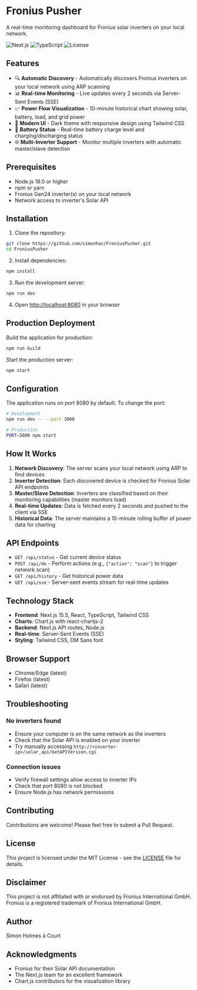 # Fronius Pusher

A real-time monitoring dashboard for Fronius solar inverters on your local network.

![Next.js](https://img.shields.io/badge/Next.js-15.5.3-black)
![TypeScript](https://img.shields.io/badge/TypeScript-5.0-blue)
![License](https://img.shields.io/badge/License-MIT-green)

## Features

- 🔍 **Automatic Discovery** - Automatically discovers Fronius inverters on your local network using ARP scanning
- 📊 **Real-time Monitoring** - Live updates every 2 seconds via Server-Sent Events (SSE)
- 📈 **Power Flow Visualization** - 10-minute historical chart showing solar, battery, load, and grid power
- 🎨 **Modern UI** - Dark theme with responsive design using Tailwind CSS
- 🔋 **Battery Status** - Real-time battery charge level and charging/discharging status
- 🌐 **Multi-Inverter Support** - Monitor multiple inverters with automatic master/slave detection

## Prerequisites

- Node.js 18.0 or higher
- npm or yarn
- Fronius Gen24 inverter(s) on your local network
- Network access to inverter's Solar API

## Installation

1. Clone the repository:
```bash
git clone https://github.com/simonhac/FroniusPusher.git
cd FroniusPusher
```

2. Install dependencies:
```bash
npm install
```

3. Run the development server:
```bash
npm run dev
```

4. Open [http://localhost:8080](http://localhost:8080) in your browser

## Production Deployment

Build the application for production:
```bash
npm run build
```

Start the production server:
```bash
npm start
```

## Configuration

The application runs on port 8080 by default. To change the port:

```bash
# Development
npm run dev -- --port 3000

# Production
PORT=3000 npm start
```

## How It Works

1. **Network Discovery**: The server scans your local network using ARP to find devices
2. **Inverter Detection**: Each discovered device is checked for Fronius Solar API endpoints
3. **Master/Slave Detection**: Inverters are classified based on their monitoring capabilities (master monitors load)
4. **Real-time Updates**: Data is fetched every 2 seconds and pushed to the client via SSE
5. **Historical Data**: The server maintains a 10-minute rolling buffer of power data for charting

## API Endpoints

- `GET /api/status` - Get current device status
- `POST /api/do` - Perform actions (e.g., `{"action": "scan"}` to trigger network scan)
- `GET /api/history` - Get historical power data
- `GET /api/sse` - Server-sent events stream for real-time updates

## Technology Stack

- **Frontend**: Next.js 15.5, React, TypeScript, Tailwind CSS
- **Charts**: Chart.js with react-chartjs-2
- **Backend**: Next.js API routes, Node.js
- **Real-time**: Server-Sent Events (SSE)
- **Styling**: Tailwind CSS, DM Sans font

## Browser Support

- Chrome/Edge (latest)
- Firefox (latest)
- Safari (latest)

## Troubleshooting

### No inverters found
- Ensure your computer is on the same network as the inverters
- Check that the Solar API is enabled on your inverter
- Try manually accessing `http://<inverter-ip>/solar_api/GetAPIVersion.cgi`

### Connection issues
- Verify firewall settings allow access to inverter IPs
- Check that port 8080 is not blocked
- Ensure Node.js has network permissions

## Contributing

Contributions are welcome! Please feel free to submit a Pull Request.

## License

This project is licensed under the MIT License - see the [LICENSE](LICENSE) file for details.

## Disclaimer

This project is not affiliated with or endorsed by Fronius International GmbH. Fronius is a registered trademark of Fronius International GmbH.

## Author

Simon Holmes à Court

## Acknowledgments

- Fronius for their Solar API documentation
- The Next.js team for an excellent framework
- Chart.js contributors for the visualization library
